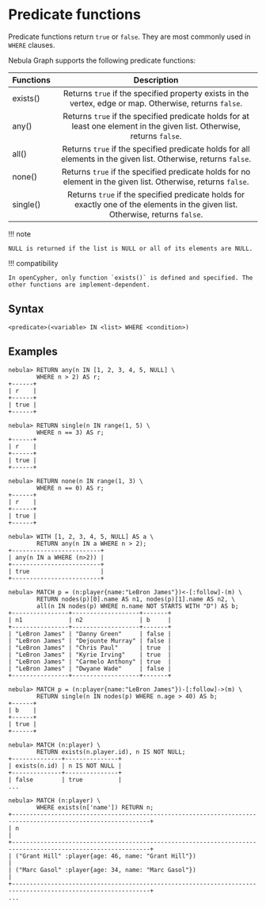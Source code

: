 # Predicate functions

Predicate functions return `true` or `false`. They are most commonly used in `WHERE` clauses.

Nebula Graph supports the following predicate functions:

| Functions | Description                                                                                                                    |
| :-----    | :------------------:                                                                                                           |
| exists()  | Returns `true` if the specified property exists in the vertex, edge or map. Otherwise, returns `false`.                        |
| any()     | Returns `true` if the specified predicate holds for at least one element in the given list. Otherwise, returns `false`.        |
| all()     | Returns `true` if the specified predicate holds for all elements in the given list. Otherwise, returns `false`.                |
| none()    | Returns `true` if the specified predicate holds for no element in the given list. Otherwise, returns `false`.                  |
| single()  | Returns `true` if the specified predicate holds for exactly one of the elements in the given list. Otherwise, returns `false`. |

!!! note

    NULL is returned if the list is NULL or all of its elements are NULL.

!!! compatibility

    In openCypher, only function `exists()` is defined and specified. The other functions are implement-dependent.

## Syntax

```ngql
<predicate>(<variable> IN <list> WHERE <condition>)
```

## Examples

```ngql
nebula> RETURN any(n IN [1, 2, 3, 4, 5, NULL] \
        WHERE n > 2) AS r;
+------+
| r    |
+------+
| true |
+------+

nebula> RETURN single(n IN range(1, 5) \
        WHERE n == 3) AS r;
+------+
| r    |
+------+
| true |
+------+

nebula> RETURN none(n IN range(1, 3) \
        WHERE n == 0) AS r;
+------+
| r    |
+------+
| true |
+------+

nebula> WITH [1, 2, 3, 4, 5, NULL] AS a \
        RETURN any(n IN a WHERE n > 2);
+-------------------------+
| any(n IN a WHERE (n>2)) |
+-------------------------+
| true                    |
+-------------------------+

nebula> MATCH p = (n:player{name:"LeBron James"})<-[:follow]-(m) \
        RETURN nodes(p)[0].name AS n1, nodes(p)[1].name AS n2, \
        all(n IN nodes(p) WHERE n.name NOT STARTS WITH "D") AS b;
+----------------+-------------------+-------+
| n1             | n2                | b     |
+----------------+-------------------+-------+
| "LeBron James" | "Danny Green"     | false |
| "LeBron James" | "Dejounte Murray" | false |
| "LeBron James" | "Chris Paul"      | true  |
| "LeBron James" | "Kyrie Irving"    | true  |
| "LeBron James" | "Carmelo Anthony" | true  |
| "LeBron James" | "Dwyane Wade"     | false |
+----------------+-------------------+-------+

nebula> MATCH p = (n:player{name:"LeBron James"})-[:follow]->(m) \
        RETURN single(n IN nodes(p) WHERE n.age > 40) AS b;
+------+
| b    |
+------+
| true |
+------+

nebula> MATCH (n:player) \
        RETURN exists(n.player.id), n IS NOT NULL;
+--------------+---------------+
| exists(n.id) | n IS NOT NULL |
+--------------+---------------+
| false        | true          |
...

nebula> MATCH (n:player) \
        WHERE exists(n['name']) RETURN n;
+-------------------------------------------------------------------------------------------------------------+
| n                                                                                                           |
+-------------------------------------------------------------------------------------------------------------+
| ("Grant Hill" :player{age: 46, name: "Grant Hill"})                                                         |
| ("Marc Gasol" :player{age: 34, name: "Marc Gasol"})                                                         |
+-------------------------------------------------------------------------------------------------------------+
...
```

